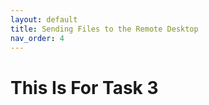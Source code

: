 ```yaml
---
layout: default
title: Sending Files to the Remote Desktop
nav_order: 4
---
```


# This Is For Task 3
<!-- {: .no_toc } -->